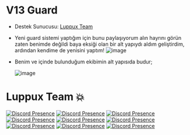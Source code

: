 # V13 Guard
- Destek Sunucusu: [Luppux Team](https://discord.gg/luppux)
- Yeni guard sistemi yaptığım için bunu paylaşıyorum alın hayrını görün zaten benimde değildi baya eksiği olan bir alt yapıydı aldım geliştirdim, ardından kendime de yenisini yaptım!
![image](https://github.com/Approval-Denial/Guard-Bot/assets/74969246/53c2f523-62a4-44f5-b8ce-5d277b3eae72)

- Benim ve içinde bulunduğum ekibimin alt yapısıda budur; <p> 
![image](https://github.com/Approval-Denial/Guard-Bot/assets/74969246/db44db67-46dc-49b0-8d77-110040948d8d)

  
# Luppux Team 💥

[![Discord Presence](https://lanyard-profile-readme.vercel.app/api/379179073382907908?hideDiscrim=true)]([https://discord.com/users/379179073382907908](https://discord.com/users/379179073382907908))
[![Discord Presence](https://lanyard-profile-readme.vercel.app/api/852800814808694814?hideDiscrim=true)](https://discord.com/users/852800814808694814)
[![Discord Presence](https://lanyard-profile-readme.vercel.app/api/928259219038302258?theme=light&hideDiscrim=true&hideBadges=false&bg=376074&borderRadius=30px&idleMessage=İletişim%20İçin%20Tıkla)](https://discord.com/users/928259219038302258)
[![Discord Presence](https://lanyard-profile-readme.vercel.app/api/341592492224806914?hideDiscrim=true)](https://discord.com/users/341592492224806914)
[![Discord Presence](https://lanyard-profile-readme.vercel.app/api/852103749228036136?hideDiscrim=true)](https://discord.com/users/852103749228036136)
[![Discord Presence](https://lanyard-profile-readme.vercel.app/api/331878061954039808?hideDiscrim=true)](https://discord.com/users/331878061954039808)
[![Discord Presence](https://lanyard-profile-readme.vercel.app/api/587564522009788426?hideDiscrim=true)](https://discord.com/users/587564522009788426)
[![Discord Presence](https://lanyard-profile-readme.vercel.app/api/136619876407050240?hideDiscrim=true)](https://discord.com/users/136619876407050240)
[![Discord Presence](https://lanyard-profile-readme.vercel.app/api/797096076330795018?hideDiscrim=true)](https://discord.com/users/797096076330795018)
